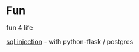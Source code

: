 # Fun
<big>
fun 4 life

<a href="./sql-injection/">sql injection</a> - with python-flask / postgres


</big>